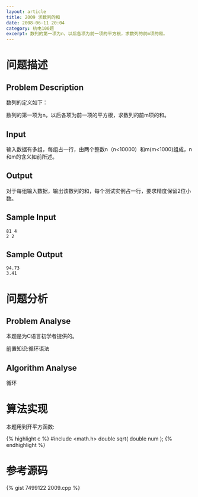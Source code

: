 ```yaml
---
layout: article
title: 2009 求数列的和
date: 2008-06-11 20:04
category: 杭电100题
excerpt: 数列的第一项为n，以后各项为前一项的平方根，求数列的前m项的和。
---
```

# 问题描述

## Problem Description

数列的定义如下：

数列的第一项为n，以后各项为前一项的平方根，求数列的前m项的和。

## Input

输入数据有多组，每组占一行，由两个整数n（n<10000）和m(m<1000)组成，n和m的含义如前所述。

## Output

对于每组输入数据，输出该数列的和，每个测试实例占一行，要求精度保留2位小数。

## Sample Input

    81 4
    2 2

## Sample Output

    94.73
    3.41

# 问题分析

## Problem Analyse

本题是为C语言初学者提供的。

前置知识:循环语法

## Algorithm Analyse

循环

# 算法实现

本题用到开平方函数:

{% highlight c %}
#include <math.h>
double sqrt( double num );
{% endhighlight %}

# 参考源码

{% gist 7499122 2009.cpp %}
